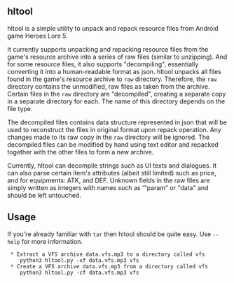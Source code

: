 ## hltool

hltool is a simple utility to unpack and repack resource files from Android game Heroes Lore 5.

It currently supports unpacking and repacking resource files from the game's resource archive into a series of raw files (similar to unzipping).
And for some resource files, it also supports "decompiling", essentially converting it into a human-readable format as json.
hltool unpacks all files found in the game's resource archive to `raw` directory.
Therefore, the `raw` directory contains the unmodified, raw files as taken from the archive.
Certain files in the `raw` directory are "decompiled", creating a separate copy in a separate directory for each. The name of this directory depends on the file type.

The decompiled files contains data structure represented in json that will be used to reconstruct the files in original format upon repack operation.
Any changes made to its raw copy in the `raw` directory will be ignored.
The decompiled files can be modified by hand using text editor and repacked together with the other files to form a new archive.

Currently, hltool can decompile strings such as UI texts and dialogues.
It can also parse certain item's attributes (albeit still limited) such as price, and for equipments: ATK, and DEF.
Unknown fields in the raw files are simply written as integers with names such as '"param" or "data" and should be left untouched.

## Usage

If you're already familiar with `tar` then hltool should be quite easy.
Use `--help` for more information.
```
 * Extract a VFS archive data.vfs.mp3 to a directory called vfs
    python3 hltool.py -xf data.vfs.mp3 vfs
 * Create a VFS archive data.vfs.mp3 from a directory called vfs
    python3 hltool.py -cf data.vfs.mp3 vfs
```
